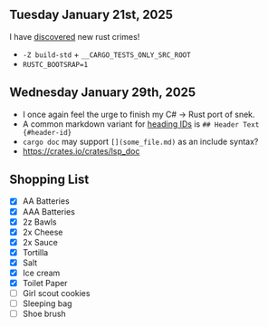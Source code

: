 ## Tuesday January 21st, 2025

I have [discovered](https://discord.com/channels/676678179678715904/676685797524766720/1331277318823346238) new rust crimes!
*   `-Z build-std` + `__CARGO_TESTS_ONLY_SRC_ROOT`
*   `RUSTC_BOOTSRAP=1`



## Wednesday January 29th, 2025

*   I once again feel the urge to finish my C# → Rust port of snek.
*   A common markdown variant for [heading IDs](https://www.markdownguide.org/extended-syntax/#heading-ids) is `## Header Text {#header-id}`
*   `cargo doc` may support `[](some_file.md)` as an include syntax?
*   <https://crates.io/crates/lsp_doc>



## Shopping List

*   [x] AA Batteries
*   [x] AAA Batteries
*   [x] 2z Bawls
*   [x] 2x Cheese
*   [x] 2x Sauce
*   [x] Tortilla
*   [x] Salt
*   [x] Ice cream
*   [x] Toilet Paper
*   [ ] Girl scout cookies
*   [ ] Sleeping bag
*   [ ] Shoe brush
